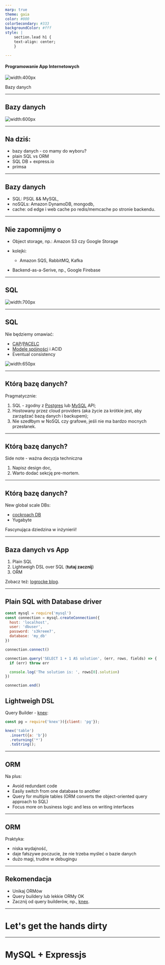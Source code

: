 ```yaml
---
marp: true
theme: gaia
color: #000
colorSecondary: #333
backgroundColor: #fff
style: |
    section.lead h1 {
    text-align: center;
    }

---
```

<!-- _class: lead -->
#### Programowanie App Internetowych

![width:400px](img/analogia_frigate_pallada.jpg)

Bazy danych

---
<!-- _class: lead -->
## Bazy danych

![width:600px](img/overview_s4.svg)


---
<!-- _class: lead -->
## Na dziś:

- bazy danych - co mamy do wyboru?
- plain SQL vs ORM
- SQL DB + express.io
- primsa

---
<!-- _class: lead -->
## Bazy danych

- SQL: PSQL && MySQL,
- noSQLs: Amazon DynamoDB, mongodb,
- cache: od edge i web cache po redis/memcache po stronie backendu.

---
<!-- _class: lead -->
## Nie zapomnijmy o

- Object storage, np.: Amazon S3 czy Google Storage
- kolejki:

  - Amazon SQS, RabbitMQ, Kafka

- Backend-as-a-Serive, np., Google Firebase

---
<!-- _class: lead -->
## SQL

![width:700px](img/Blog_Babelfish-750x422-c-default.png)

---
<!-- _class: lead -->
## SQL

Nie będziemy omawiać:
- [CAP](https://en.wikipedia.org/wiki/CAP_theorem)/[PACELC](https://en.wikipedia.org/wiki/PACELC_theorem)
- [Modele spójności](https://aphyr.com/posts/313-strong-consistency-models) i ACID
- Eventual consistency

![width:650px](https://aphyr.com/data/posts/313/uniprocessor-history.jpg)

---
<!-- _class: lead -->
## Którą bazę danych?

Pragmatycznie:

1. SQL - zgodny z [Postgres](https://www.postgresql.org/) lub [MySQL](https://www.mysql.com/) API;
2. Hostowany przez cloud providers (aka życie za krótkie jest, aby zarządzać bazą danych i backupem);
3. Nie szedłbym w NoSQL czy grafowe, jeśli nie ma bardzo mocnych przesłanek.

---
<!-- _class: lead -->
## Którą bazę danych?

Side note - ważna decyzja techniczna

1. Napisz design doc,
2. Warto dodać sekcję pre-mortem.

---
<!-- _class: lead -->
## Którą bazę danych?

New global scale DBs:

- [cockroach DB](https://www.cockroachlabs.com/)
- Yugabyte

Fascynująca dziedzina w inżynierii!


---
<!-- _class: lead -->
## Baza danych vs App

1. Plain SQL
2. Lightweigh DSL over SQL (**tutaj zacznij**)
3. ORM


Zobacz też: [logrocke blog](https://blog.logrocket.com/node-js-orms-why-shouldnt-use/).


---
<!-- _class: lead -->
## Plain SQL with Database driver

```js
const mysql = require('mysql')
const connection = mysql.createConnection({
  host: 'localhost',
  user: 'dbuser',
  password: 's3kreee7',
  database: 'my_db'
})

connection.connect()

connection.query('SELECT 1 + 1 AS solution', (err, rows, fields) => {
  if (err) throw err

  console.log('The solution is: ', rows[0].solution)
})

connection.end()
```

## Lightweigh DSL

Query Builder - [knex](https://github.com/knex/knex):

```js
const pg = require('knex')({client: 'pg'});

knex('table')
  .insert({a: 'b'})
  .returning('*')
  .toString();
```

---
<!-- _class: lead -->
## ORM

Na plus:

- Avoid redundant code
- Easily switch from one database to another
- Query for multiple tables (ORM converts the object-oriented query approach to SQL)
- Focus more on business logic and less on writing interfaces

---
<!-- _class: lead -->
## ORM

Praktyka:

- niska wydajność,
- daje fałszywe poczucie, że nie trzeba myśleć o bazie danych
- dużo magi, trudne w debugingu

---
<!-- _class: lead -->
## Rekomendacja

- Unikaj ORMów
- Query buildery lub lekkie ORMy OK
- Zacznij od query builderów, np., [knex](https://github.com/knex/knex).

---
<!-- _class: lead -->
# Let's get the hands dirty

---
<!-- _class: lead -->
# MySQL + Expressjs
